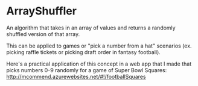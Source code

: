 # ArrayShuffler

An algorithm that takes in an array of values and returns a randomly shuffled version of that array.

This can be applied to games or "pick a number from a hat" scenarios (ex. picking raffle tickets or picking draft order in fantasy football).

Here's a practical application of this concept in a web app that I made that picks numbers 0-9 randomly for a game of Super Bowl Squares:  http://mcommend.azurewebsites.net/#!/footballSquares

